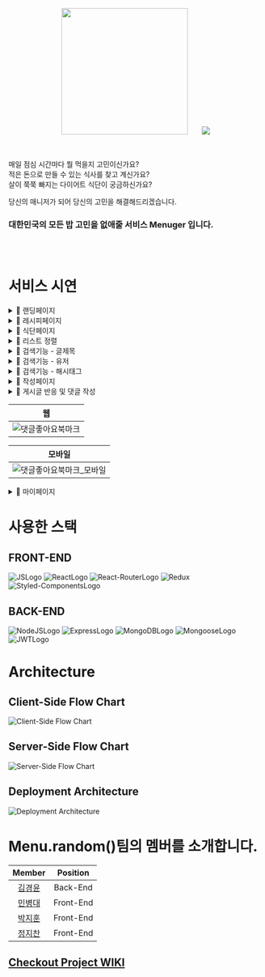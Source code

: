 <p align="center">
  <img src="https://user-images.githubusercontent.com/38288479/136725801-3d5c631e-79a8-403c-97e3-73689a45b511.png" width="250" />
  &nbsp;&nbsp;&nbsp;&nbsp;&nbsp;
  <img src="https://user-images.githubusercontent.com/38288479/136726043-ff9bdba0-639b-45b0-a1e5-25bf26937c64.png" />
</p>

<br/>

매일 점심 시간마다 뭘 먹을지 고민이신가요?  
적은 돈으로 만들 수 있는 식사를 찾고 계신가요?   
살이 쭉쭉 빠지는 다이어트 식단이 궁금하신가요?  

당신의 매니저가 되어 당신의 고민을 해결해드리겠습니다.
<h3>대한민국의 모든 밥 고민을 없애줄 서비스 Menuger 입니다.</h3>
<br/><br/>

# 서비스 시연  
  
<details>  
  <summary>🍴 랜딩페이지</summary>  
  
  |                웹                 |  
  | :----------------------------------:|  
  |  ![랜딩페이지](https://user-images.githubusercontent.com/38288479/136891480-02bfd1d5-a289-4a62-a8a3-3b39dc018f73.gif) |  
  
  | 모바일 |  
  | :---: |  
  |  ![랜딩페이지_모바일](https://user-images.githubusercontent.com/38288479/136891499-bbfe490d-e0d7-40c4-8ffc-6f4cdaf34fd6.gif) |  
  
</details> 
  
<details>  
  <summary>🍴 레시피페이지</summary>  
  
  |                웹                |  
  | :----------------------------------: |  
  | ![레시피_페이지_오픈_웹](https://user-images.githubusercontent.com/38288479/136892206-d0f399cb-1eb0-4524-a553-204e18c78323.gif) |  
  
  | 모바일 |  
  | :------: |  
  |  ![레시피_페이지_오픈_모바일](https://user-images.githubusercontent.com/38288479/136892218-d52c41b5-3f8c-433c-bb22-5eb5a0d32ff2.gif) |  
  
 </details>   
  
<details>  
  <summary>🍴 식단페이지</summary>
  
  |                웹                |  
  | :----------------------------------: |  
  | ![식단_페이지_오픈](https://user-images.githubusercontent.com/38288479/136892231-47a966d8-4913-41ed-8abb-843654ab204d.gif) |  
  
  | 모바일 |  
  | :------: |  
  | ![식단_페이지_오픈_모바일](https://user-images.githubusercontent.com/38288479/136892253-3628aafb-232e-46d2-88cd-63d97bcebcf0.gif) |  
  
</details> 

  
 <details>  
  <summary>🍴 리스트 정렬</summary>
  
  |                웹                 |  
  | :----------------------------------: |  
  | ![정렬기능](https://user-images.githubusercontent.com/38288479/136892344-e6603d82-0e14-4e43-91c1-915cf0f0ccf4.gif) |  
  
</details> 
  
<details>  
  <summary>🍴 검색기능 - 글제목</summary>
  
  |                웹                |  
  | :----------------------------------: |  
  | ![검색_타이틀](https://user-images.githubusercontent.com/38288479/136892376-1c9e4f5c-e017-4350-86ac-2408abc90136.gif) |  
  
  | 모바일 |  
  | :------: |  
  | ![검색_타이틀_모바일](https://user-images.githubusercontent.com/38288479/136892385-e9a68e44-176a-4700-a7ca-87df899f49e5.gif) |  

</details> 
  
<details>  
  <summary>🍴 검색기능 - 유저</summary>
  
  |                웹                |  
  | :----------------------------------: |  
  | ![검색_유저](https://user-images.githubusercontent.com/38288479/136892415-b8a1d2cb-7571-435e-99e1-fd38b9dc6c5e.gif) |  
  
  | 모바일 |  
  | :------: |  
  | ![검색_유저_모바일](https://user-images.githubusercontent.com/38288479/136892436-44eefa74-7e64-4aa5-8589-3415386b0826.gif) |  

</details> 
  
<details>  
  <summary>🍴 검색기능 - 해시태그</summary> 
  
  |                웹                |  
  | :----------------------------------: |  
  | ![검색_해시태그](https://user-images.githubusercontent.com/38288479/136892464-89eaa44b-878f-4c05-ad0e-c09d4d836e0d.gif) |  
  
  | 모바일 |  
  | :------: |  
  | ![검색_해시태그_모바일](https://user-images.githubusercontent.com/38288479/136892478-5bcb036c-505d-4b70-b3be-3e55e105c6a0.gif) |  
 
</details> 
  
<details>  
  <summary>🍴 작성페이지</summary> 
  
  |                레시피                |  
  | :----------------------------------: |  
  | ![레시피_작성](https://user-images.githubusercontent.com/38288479/136892553-fb1db263-70ae-4353-bbc2-6cf7e54acd2e.gif) |   
  
  | 식단 |  
  | :------: |  
  | ![식단_작성](https://user-images.githubusercontent.com/38288479/136892560-1ca6bf31-a8eb-4281-b997-b656248f1f70.gif) |  

</details> 
  
<details>  
  <summary>🍴 게시글 반응 및 댓글 작성<summary>  
    
  |                웹                |  
  | :----------------------------------: |  
  | ![댓글좋아요북마크](https://user-images.githubusercontent.com/38288479/136892601-491c0c65-b5c3-409f-b9a0-c656567132b0.gif) |  
  
  | 모바일 |  
  | :------: |  
  | ![댓글좋아요북마크_모바일](https://user-images.githubusercontent.com/38288479/136892615-93a5e9d8-a2bc-4ff1-9550-52799dd1e576.gif) |  
    
</details> 
  
<details>
  <summary>🍴 마이페이지</summary>  
  
  |                웹                |  
  | :----------------------------------: |  
  | ![마이페이지](https://user-images.githubusercontent.com/38288479/136892647-3ea72d5c-4523-4f3e-8c2c-57ddf68d46b1.gif) |  
  
  | 모바일 |  
  | :------: |  
  | ![마이페이지_모바일](https://user-images.githubusercontent.com/38288479/136892664-79565855-e0fc-4fa3-b710-2f6ff611a6ba.gif) |  

</details>  
    
  
# 사용한 스택

## FRONT-END

![JSLogo](https://img.shields.io/badge/FRONT-JAVASCRIPT-yellow?style=for-the-badge&logo=javascript)
![ReactLogo](https://img.shields.io/badge/FRONT-REACT-9cf?style=for-the-badge&logo=react)
![React-RouterLogo](https://img.shields.io/badge/FRONT-REACT--ROUTER-critical?style=for-the-badge&logo=react-router)
![Redux](https://img.shields.io/badge/FRONT-redux-%23593d88.svg?style=for-the-badge&logo=redux&logoColor=white)
![Styled-ComponentsLogo](https://img.shields.io/badge/FRONT-Styled--Components-ff69b4?style=for-the-badge&logo=styled-components)

## BACK-END

![NodeJSLogo](https://img.shields.io/badge/BACK-NODEJS-green?style=for-the-badge&logo=node.js)
![ExpressLogo](https://img.shields.io/badge/BACK-EXPRESS-black?style=for-the-badge&logo=express)
![MongoDBLogo](https://img.shields.io/badge/BACK-MONGODB-success?style=for-the-badge&logo=mongodb)
![MongooseLogo](https://img.shields.io/badge/BACK-Mongoose-red?style=for-the-badge)
![JWTLogo](https://img.shields.io/badge/BACK-JSON--WEB--TOKEN-inactive?style=for-the-badge&logo=json-web-tokens)

# Architecture

## Client-Side Flow Chart

![Client-Side Flow Chart](https://user-images.githubusercontent.com/68040092/132609805-089a4045-d54c-411a-9dac-b7f081336846.png)

## Server-Side Flow Chart

![Server-Side Flow Chart](https://user-images.githubusercontent.com/68040092/135194280-ec21154d-b30b-425d-8543-ac7cc2622613.png)

## Deployment Architecture

![Deployment Architecture](https://user-images.githubusercontent.com/38288479/135580783-6fb04ca7-690c-4d12-a374-a311a7b212f5.png)

# Menu.random()팀의 멤버를 소개합니다.

|                  Member                   | Position  |
| :---------------------------------------: | :-------: |
|  [김경윤](https://github.com/Soujiro-a)   | Back-End  |
| [민병대](https://github.com/minbyoungdae) | Front-End |
|   [박지훈](https://github.com/jihunv8)    | Front-End |
|    [정지찬](https://github.com/jch422)    | Front-End |

## [Checkout Project WIKI](https://github.com/codestates/Menuger/wiki)

